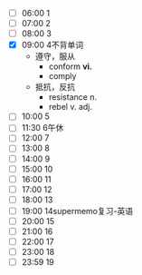 - [ ] 06:00 1
- [ ] 07:00 2
- [ ] 08:00 3
- [x] 09:00 4不背单词
	- 遵守，服从
		- conform **vi.**
		- comply
	- 抵抗，反抗
		- resistance n.
		- rebel v. adj.
- [ ] 10:00 5
- [ ] 11:30 6午休
- [ ] 12:00 7
- [ ] 13:00 8
- [ ] 14:00 9
- [ ] 15:00 10
- [ ] 16:00 11
- [ ] 17:00 12
- [ ] 18:00 13
- [ ] 19:00 14supermemo复习-英语
- [ ] 20:00 15
- [ ] 21:00 16
- [ ] 22:00 17
- [ ] 23:00 18
- [ ] 23:59 19